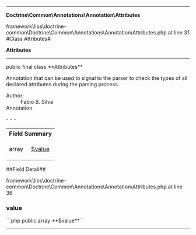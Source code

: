 - - -

**Doctrine\Common\Annotations\Annotation\Attributes**
<div class="location">framework\libs\doctrine-common\Doctrine\Common\Annotations\Annotation\Attributes.php at line 31</div>
#Class Attributes#

**Attributes**


- - -

<p class="signature">public final  class **Attributes**</p>

<div class="comment" id="overview_description"><p>Annotation that can be used to signal to the parser
to check the types of all declared attributes during the parsing process.</p></div>

<dl>
<dt>Author:</dt>
<dd>Fabio B. Silva <fabio.bat.silva@gmail.com></dd>
<dt>Annotation.</dt>
</dl>
- - -

<table id="summary_field">
<tr><th colspan="2">Field Summary</th></tr>
<tr>
<td class="type"> array<Doctrine\Common\Annotations\Annotation\Attribute></td>
<td class="description"><p class="name"><a href="#value">$value</a></p><p class="description"></p></td>
</tr>
</table>

##Field Detail##
<div class="location">framework\libs\doctrine-common\Doctrine\Common\Annotations\Annotation\Attributes.php at line 36</div>
<h3 id="value">value</h3>
```php
public  array<Doctrine\Common\Annotations\Annotation\Attribute> **$value**```
<div class="details">
<p></p></div>

- - -

